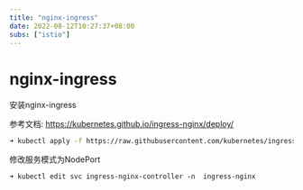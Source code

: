 ```yaml
---
title: "nginx-ingress"
date: 2022-08-12T10:27:37+08:00
subs: ["istio"]
---
```


# nginx-ingress

安装nginx-ingress

参考文档: https://kubernetes.github.io/ingress-nginx/deploy/

```bash
➜ kubectl apply -f https://raw.githubusercontent.com/kubernetes/ingress-nginx/controller-v1.3.0/deploy/static/provider/cloud/deploy.yaml
```

修改服务模式为NodePort

```
➜ kubectl edit svc ingress-nginx-controller -n  ingress-nginx
```
